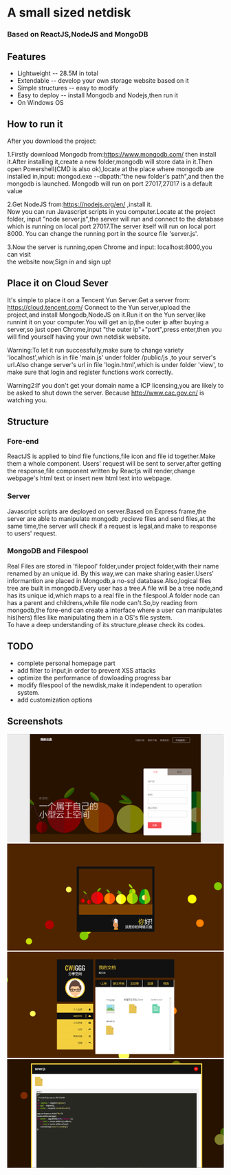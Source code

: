 # A small sized netdisk 
### Based on ReactJS,NodeJS and MongoDB

## Features

* Lightweight -- 28.5M in total
* Extendable  -- develop your own storage website based on it
* Simple structures -- easy to modify
* Easy to deploy -- install Mongodb and Nodejs,then run it
* On Windows OS

## How to run it

After you download the project:

1.Firstly download Mongodb from:https://www.mongodb.com/ 
then install it.After installing it,create a new folder,mongodb will store data 
in it.Then open Powershell(CMD is also ok),locate at the place where mongodb are 
installed in,input: mongod.exe --dbpath:"the new folder's path",and then the mongodb is launched. 
Mongodb will run on port 27017,27017 is a default value

2.Get NodeJS from:https://nodejs.org/en/ ,install it. <br>
Now you can run Javascript scripts in you computer.Locate at the project folder, 
input "node server.js",the server will run and connect to the database which  is 
running on local port 27017.The server itself will run on local port 8000. 
You can change the running port in the source file 'server.js'. 

3.Now the server is running,open Chrome and input: localhost:8000,you can visit  
the website now,Sign in and sign up! 


## Place it on Cloud Sever

It's simple to place it on a Tencent Yun Server.Get a server from: 
https://cloud.tencent.com/ Connect to the Yun server,upload the project,and 
install Mongodb,NodeJS on it.Run it on the Yun server,like runnint it on your 
computer.You will get an ip,the outer ip after buying a server,so just open 
Chrome,input "the outer ip"+"port",press enter,then you will find yourself 
having your own netdisk website. 

Warning:To let it run successfully,make sure to change variety 'localhost',which is in file 'main.js' under
folder /public/js ,to your server's url.Also change server's url in file 'login.html',which is under folder 'view',
to make sure that login and register functions work correctly.

Warning2:If you don't get your domain name a ICP licensing,you are likely to 
be asked to shut down the server. 
Because http://www.cac.gov.cn/ is watching you. 

## Structure

### Fore-end
  ReactJS is applied to bind file functions,file icon and file id together.Make them a whole component.
 Users' request will be sent to server,after getting the response,file component written by Reactjs will
 render,change webpage's html text or insert new html text into webpage.
 ### Server
  Javascript scripts are deployed on server.Based on Express frame,the server are able to manipulate mongodb
  ,recieve files and send files,at the same time,the server will check if a request is legal,and make to
  response to users' request.
 ### MongoDB and Filespool
   Real Files are stored in 'filepool' folder,under project folder,with their name renamed by an unique id.
   By this way,we can make sharing easier.Users' informantion are placed in Mongodb,a no-sql database.Also,logical
   files tree are built in mongodb.Every user has a tree.A file will be a tree node,and has its unique id,which 
   maps to a real file in the filespool.A folder node can has a parent and childrens,while file node can't.So,by 
   reading from mongodb,the fore-end can create a interface where a user can manipulates his(hers) files like manipulating
   them in a OS's file system.
 <br>
   To have a deep understanding of its structure,please check its codes.

## TODO
* complete personal homepage part
* add filter to input,in order to prevent XSS attacks
* optimize the performance of dowloading progress bar
* modify filespool of the newdisk,make it independent to operation system.
* add customization options

## Screenshots
![](https://raw.githubusercontent.com/talkingwallace/Pictures/master/1508420459(1).jpg)
![](https://raw.githubusercontent.com/talkingwallace/Pictures/master/1508420498(1).jpg)
![](https://raw.githubusercontent.com/talkingwallace/Pictures/master/1508420599(1).jpg)
![](https://raw.githubusercontent.com/talkingwallace/Pictures/master/1508420614(1).jpg)
